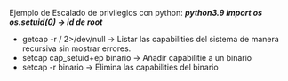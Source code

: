 Ejemplo de Escalado de privilegios con python:
***python3.9
import os
os.setuid(0) -> id de root***
- getcap -r / 2>/dev/null -> Listar las capabilities del sistema de manera recursiva sin mostrar errores.
- setcap cap_setuid+ep binario -> Añadir capabilitie a un binario
- setcap -r binario -> Elimina las capabilities del binario